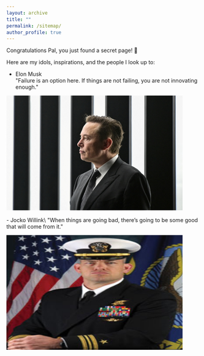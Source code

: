 ```yaml
---
layout: archive
title: ""
permalink: /sitemap/
author_profile: true
---
```


Congratulations Pal, you just found a secret page! 👀

Here are my idols, inspirations, and the people I look up to:

- Elon Musk\
"Failure is an option here. If things are not failing, you are not innovating enough."
<p align="left">
  <img width="460" height="300" src="/images/elon.jpg">
</p>
- Jocko Willink\
"When things are going bad, there’s going to be some good that will come from it."
<p align="left">
  <img width="460" height="300" src="/images/jocko.jpg">
</p>